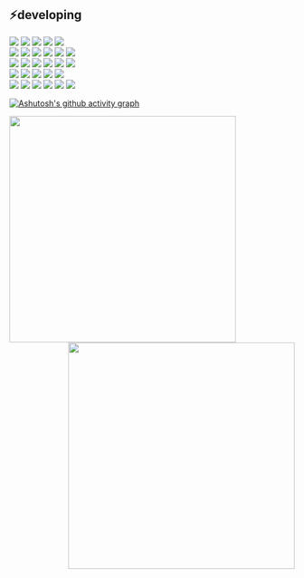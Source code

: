 ## ⚡️developing
<div>
    <img src="https://img.shields.io/badge/Java-000000?style=flat-square&logo=java&logoColor=white">
    <img src="https://img.shields.io/badge/Spring-000000?style=flat-square&logo=spring&logoColor=green">
    <img src="https://img.shields.io/badge/Springboot-000000?style=flat-square&logo=springboot&logoColor=green">
    <img src="https://img.shields.io/badge/Kotlin-7F52FF?style=flat-square&logo=kotlin&logoColor=white"> 
    <img src="https://img.shields.io/badge/Python-3776AB?style=flat-square&logo=python&logoColor=white"> 
</div>

<div>
    <img src="https://img.shields.io/badge/Apache tomcat-F8DC75?style=flat-square&logo=apachetomcat&logoColor=white">
    <img src="https://img.shields.io/badge/Oracle-F80000?style=flat-square&logo=oracle&logoColor=white">     
    <img src="https://img.shields.io/badge/Mysql-4479A1?style=flat-square&logo=mysql&logoColor=white"> 
    <img src="https://img.shields.io/badge/Firebase-FFCA28?style=flat-square&logo=firebase&logoColor=white"> 
    <img src="https://img.shields.io/badge/Gradle-02303A?style=flat-square&logo=gradle&logoColor=white">
    <img src="https://img.shields.io/badge/JSON-000000?style=flat-square&logo=json&logoColor=white">
</div>

<div>
    <img src="https://img.shields.io/badge/React-61DAFB?style=flat-square&logo=react&logoColor=black"/>
    <img src="https://img.shields.io/badge/JavaScript-F7DF1E?style=flat-square&logo=javascript&logoColor=black"/>
    <img src="https://img.shields.io/badge/HTML5-E34F26?style=flat-square&logo=html5&logoColor=white"/>
    <img src="https://img.shields.io/badge/CSS3-1572B6?style=flat-square&logo=css3&logoColor=white"/>
    <img src="https://img.shields.io/badge/jquery-0769AD?style=flat-square&logo=jquery&logoColor=white">
    <img src="https://img.shields.io/badge/bootstrap-7952B3?style=flat-square&logo=bootstrap&logoColor=white">
</div>

<div>
    <img src="https://img.shields.io/badge/Intellijidea-000000?style=flat-square&logo=intellijidea&logoColor=white">
    <img src="https://img.shields.io/badge/Eclipseide-2C2255?style=flat-square&logo=eclipseide&logoColor=white">
    <img src="https://img.shields.io/badge/Visualstudiocode-007ACC?style=flat-square&logo=visualstudiocode&logoColor=white">
    <img src="https://img.shields.io/badge/Androidstudio-3DDC84?style=flat-square&logo=androidstudio&logoColor=white">
    <img src="https://img.shields.io/badge/Postman-FF6C37?style=flat-square&logo=postman&logoColor=white">
</div>

<div>
    <img src="https://img.shields.io/badge/Github-181717?style=flat-square&logo=github&logoColor=white">
    <img src="https://img.shields.io/badge/Notion-000000?style=flat-square&logo=notion&logoColor=white">
    <img src="https://img.shields.io/badge/Git-F05032?style=flat-square&logo=git&logoColor=white">
    <img src="https://img.shields.io/badge/Gitkraken-179287?style=flat-square&logo=gitkraken&logoColor=white">
    <img src="https://img.shields.io/badge/Gitlab-FC6D26?style=flat-square&logo=gitlab&logoColor=white">
    <img src="https://img.shields.io/badge/Discord-5865F2?style=flat-square&logo=discord&logoColor=white">
</div>

[![Ashutosh's github activity graph](https://github-readme-activity-graph.vercel.app/graph?username=minwoogi&bg_color=000000&theme=github-compact)](https://github.com/ashutosh00710/github-readme-activity-graph)
<div align=center>
    <a href="https://github.com/anuraghazra/github-readme-stats">
      <img align="left" width=400 src="https://github-readme-stats.vercel.app/api?username=minwoogi&show_icons=true&theme=dark&hide_border=true&bg_color=151515&icon_color=fa8b00&text_color=ffffff&title_color=fa8b00" />
    </a>
    <a href="https://git.io/streak-stats" title="Go to Source">
      <img align="right" width=400 src="http://github-readme-streak-stats.herokuapp.com?user=minwoogi&hide_border=true&theme=dark" alt="" />
    </a>
  </div>

 
